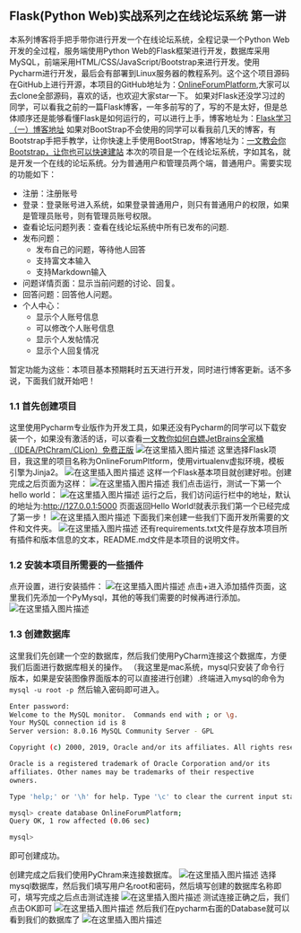 ## Flask(Python Web)实战系列之在线论坛系统 第一讲
本系列博客将手把手带你进行开发一个在线论坛系统，全程记录一个Python Web开发的全过程，服务端使用Python Web的Flask框架进行开发，数据库采用MySQL，前端采用HTML/CSS/JavaScript/Bootstrap来进行开发。使用Pycharm进行开发，最后会有部署到Linux服务器的教程系列。这个这个项目源码在GitHub上进行开源，本项目的GitHub地址为：[OnlineForumPlatform](https://github.com/qiguanjie/OnlineForumPlatform),大家可以去clone全部源码，喜欢的话，也欢迎大家star一下。
   如果对Flask还没学习过的同学，可以看我之前的一篇Flask博客，一年多前写的了，写的不是太好，但是总体顺序还是能够看懂Flask是如何运行的，可以进行上手，博客地址为：[Flask学习（一）博客地址](https://blog.csdn.net/qq_43422111/article/details/104304290)
   如果对BootStrap不会使用的同学可以看我前几天的博客，有Bootstrap手把手教学，让你快速上手使用BootStrap，博客地址为：[一文教会你Bootstrap，让你也可以快速建站](https://blog.csdn.net/qq_43422111/article/details/105098288)
    本次的项目是一个在线论坛系统，字如其名，就是开发一个在线的论坛系统。分为普通用户和管理员两个端，普通用户。需要实现的功能如下：

-   注册：注册账号
-   登录：登录账号进入系统，如果登录普通用户，则只有普通用户的权限，如果是管理员账号，则有管理员账号权限。
-   查看论坛问题列表：查看在线论坛系统中所有已发布的问题.
-   发布问题：
    -   发布自己的问题，等待他人回答
    -   支持富文本输入
    -   支持Markdown输入
-   问题详情页面：显示当前问题的讨论、回复。
-   回答问题：回答他人问题。
-   个人中心：
    -   显示个人账号信息
    -   可以修改个人账号信息
    -   显示个人发帖情况
    -   显示个人回复情况

暂定功能为这些：本项目基本预期耗时五天进行开发，同时进行博客更新。话不多说，下面我们就开始吧！
### 1.1 首先创建项目
这里使用Pycharm专业版作为开发工具，如果还没有Pycharm的同学可以下载安装一个，如果没有激活的话，可以查看[一文教你如何白嫖JetBrains全家桶（IDEA/PtChram/CLion）免费正版](https://blog.csdn.net/qq_43422111/article/details/105128206)
![在这里插入图片描述](https://img-blog.csdnimg.cn/20200327145750710.png?x-oss-process=image/watermark,type_ZmFuZ3poZW5naGVpdGk,shadow_10,text_aHR0cHM6Ly9ibG9nLmNzZG4ubmV0L3FxXzQzNDIyMTEx,size_16,color_FFFFFF,t_70)
这里选择Flask项目，我这里的项目名称为OnlineForumPltform，使用virtualenv虚拟环境，模板引擎为Jinja2。
![在这里插入图片描述](https://img-blog.csdnimg.cn/20200327145801397.png?x-oss-process=image/watermark,type_ZmFuZ3poZW5naGVpdGk,shadow_10,text_aHR0cHM6Ly9ibG9nLmNzZG4ubmV0L3FxXzQzNDIyMTEx,size_16,color_FFFFFF,t_70)
这样一个Flask基本项目就创建好啦。创建完成之后页面为这样：
![在这里插入图片描述](https://img-blog.csdnimg.cn/20200327145813289.png?x-oss-process=image/watermark,type_ZmFuZ3poZW5naGVpdGk,shadow_10,text_aHR0cHM6Ly9ibG9nLmNzZG4ubmV0L3FxXzQzNDIyMTEx,size_16,color_FFFFFF,t_70)
我们点击运行，测试一下第一个hello world：
![在这里插入图片描述](https://img-blog.csdnimg.cn/20200327145827445.png?x-oss-process=image/watermark,type_ZmFuZ3poZW5naGVpdGk,shadow_10,text_aHR0cHM6Ly9ibG9nLmNzZG4ubmV0L3FxXzQzNDIyMTEx,size_16,color_FFFFFF,t_70)
运行之后，我们访问运行栏中的地址，默认的地址为:http://127.0.0.1:5000
页面返回Hello World!就表示我们第一个已经完成了第一步！
![在这里插入图片描述](https://img-blog.csdnimg.cn/2020032714583921.png?x-oss-process=image/watermark,type_ZmFuZ3poZW5naGVpdGk,shadow_10,text_aHR0cHM6Ly9ibG9nLmNzZG4ubmV0L3FxXzQzNDIyMTEx,size_16,color_FFFFFF,t_70)
下面我们来创建一些我们下面开发所需要的文件和文件夹。
![在这里插入图片描述](https://img-blog.csdnimg.cn/20200327145847137.png?x-oss-process=image/watermark,type_ZmFuZ3poZW5naGVpdGk,shadow_10,text_aHR0cHM6Ly9ibG9nLmNzZG4ubmV0L3FxXzQzNDIyMTEx,size_16,color_FFFFFF,t_70)
还有requirements.txt文件是存放本项目所有插件和版本信息的文本，README.md文件是本项目的说明文件。

### 1.2 安装本项目所需要的一些插件


点开设置，进行安装插件：
![在这里插入图片描述](https://img-blog.csdnimg.cn/20200327145908626.png?x-oss-process=image/watermark,type_ZmFuZ3poZW5naGVpdGk,shadow_10,text_aHR0cHM6Ly9ibG9nLmNzZG4ubmV0L3FxXzQzNDIyMTEx,size_16,color_FFFFFF,t_70)
点击+进入添加插件页面，这里我们先添加一个PyMysql，其他的等我们需要的时候再进行添加。
![在这里插入图片描述](https://img-blog.csdnimg.cn/20200327145918689.png?x-oss-process=image/watermark,type_ZmFuZ3poZW5naGVpdGk,shadow_10,text_aHR0cHM6Ly9ibG9nLmNzZG4ubmV0L3FxXzQzNDIyMTEx,size_16,color_FFFFFF,t_70)

### 1.3 创建数据库
这里我们先创建一个空的数据库，然后我们使用PyCharm连接这个数据库，方便我们后面进行数据库相关的操作。
（我这里是mac系统，mysql只安装了命令行版本，如果是安装图像界面版本的可以直接进行创建）.终端进入mysql的命令为`mysql -u root -p `然后输入密码即可进入。
```bash
Enter password:
Welcome to the MySQL monitor.  Commands end with ; or \g.
Your MySQL connection id is 8
Server version: 8.0.16 MySQL Community Server - GPL

Copyright (c) 2000, 2019, Oracle and/or its affiliates. All rights reserved.

Oracle is a registered trademark of Oracle Corporation and/or its
affiliates. Other names may be trademarks of their respective
owners.

Type 'help;' or '\h' for help. Type '\c' to clear the current input statement.

mysql> create database OnlineForumPlatform;
Query OK, 1 row affected (0.06 sec)

mysql>
```
即可创建成功。

创建完成之后我们使用PyChram来连接数据库。
![在这里插入图片描述](https://img-blog.csdnimg.cn/202003271459340.png?x-oss-process=image/watermark,type_ZmFuZ3poZW5naGVpdGk,shadow_10,text_aHR0cHM6Ly9ibG9nLmNzZG4ubmV0L3FxXzQzNDIyMTEx,size_16,color_FFFFFF,t_70)
选择mysql数据库，然后我们填写用户名root和密码，然后填写创建的数据库名称即可，填写完成之后点击测试连接
![在这里插入图片描述](https://img-blog.csdnimg.cn/20200327145950753.png?x-oss-process=image/watermark,type_ZmFuZ3poZW5naGVpdGk,shadow_10,text_aHR0cHM6Ly9ibG9nLmNzZG4ubmV0L3FxXzQzNDIyMTEx,size_16,color_FFFFFF,t_70)
测试连接正确之后，我们点击OK即可
![在这里插入图片描述](https://img-blog.csdnimg.cn/20200327150000745.png?x-oss-process=image/watermark,type_ZmFuZ3poZW5naGVpdGk,shadow_10,text_aHR0cHM6Ly9ibG9nLmNzZG4ubmV0L3FxXzQzNDIyMTEx,size_16,color_FFFFFF,t_70)
然后我们在pycharm右面的Database就可以看到我们的数据库了
![在这里插入图片描述](https://img-blog.csdnimg.cn/20200327150009100.png?x-oss-process=image/watermark,type_ZmFuZ3poZW5naGVpdGk,shadow_10,text_aHR0cHM6Ly9ibG9nLmNzZG4ubmV0L3FxXzQzNDIyMTEx,size_16,color_FFFFFF,t_70)
